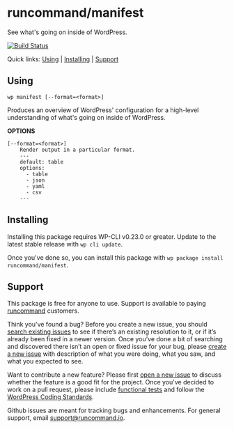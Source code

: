 runcommand/manifest
===================

See what's going on inside of WordPress.

[![Build Status](https://travis-ci.org/runcommand/manifest.svg?branch=master)](https://travis-ci.org/runcommand/manifest)

Quick links: [Using](#using) | [Installing](#installing) | [Support](#support)

## Using

~~~
wp manifest [--format=<format>]
~~~

Produces an overview of WordPress' configuration for a high-level
understanding of what's going on inside of WordPress.

**OPTIONS**

	[--format=<format>]
		Render output in a particular format.
		---
		default: table
		options:
		  - table
		  - json
		  - yaml
		  - csv
		---

## Installing

Installing this package requires WP-CLI v0.23.0 or greater. Update to the latest stable release with `wp cli update`.

Once you've done so, you can install this package with `wp package install runcommand/manifest`.

## Support

This package is free for anyone to use. Support is available to paying [runcommand](https://runcommand.io/) customers.

Think you’ve found a bug? Before you create a new issue, you should [search existing issues](https://github.com/runcommand/sparks/issues?q=label%3Abug%20) to see if there’s an existing resolution to it, or if it’s already been fixed in a newer version. Once you’ve done a bit of searching and discovered there isn’t an open or fixed issue for your bug, please [create a new issue](https://github.com/runcommand/sparks/issues/new) with description of what you were doing, what you saw, and what you expected to see.

Want to contribute a new feature? Please first [open a new issue](https://github.com/runcommand/sparks/issues/new) to discuss whether the feature is a good fit for the project. Once you've decided to work on a pull request, please include [functional tests](https://wp-cli.org/docs/pull-requests/#functional-tests) and follow the [WordPress Coding Standards](http://make.wordpress.org/core/handbook/coding-standards/).

Github issues are meant for tracking bugs and enhancements. For general support, email [support@runcommand.io](mailto:support@runcommand.io).


